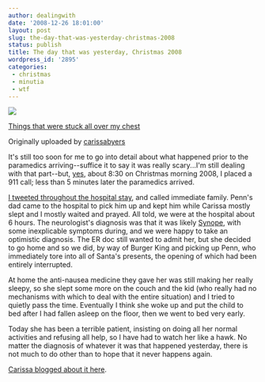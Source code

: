 ```yaml
---
author: dealingwith
date: '2008-12-26 18:01:00'
layout: post
slug: the-day-that-was-yesterday-christmas-2008
status: publish
title: The day that was yesterday, Christmas 2008
wordpress_id: '2895'
categories:
 - christmas
 - minutia
 - wtf
---
```


[![][1]][2]

[Things that were stuck all over my chest][3]

Originally uploaded by [carissabyers][4]

It's still too soon for me to go into detail about what happened prior to the
paramedics arriving--suffice it to say it was really scary...I'm still dealing
with that part--but, [yes][5], about 8:30 on Christmas morning 2008, I placed
a 911 call; less than 5 minutes later the paramedics arrived.


[I tweeted throughout the hospital stay][6], and called immediate family.
Penn's dad came to the hospital to pick him up and kept him while Carissa
mostly slept and I mostly waited and prayed. All told, we were at the hospital
about 6 hours. The neurologist's diagnosis was that it was likely [Synope][7],
with some inexplicable symptoms during, and we were happy to take an
optimistic diagnosis. The ER doc still wanted to admit her, but she decided to
go home and so we did, by way of Burger King and picking up Penn, who
immediately tore into all of Santa's presents, the opening of which had been
entirely interrupted.


At home the anti-nausea medicine they gave her was still making her really
sleepy, so she slept some more on the couch and the kid (who really had no
mechanisms with which to deal with the entire situation) and I tried to
quietly pass the time. Eventually I think she woke up and put the child to bed
after I had fallen asleep on the floor, then we went to bed very early.


Today she has been a terrible patient, insisting on doing all her normal
activities and refusing all help, so I have had to watch her like a hawk. No
matter the diagnosis of whatever it was that happened yesterday, there is not
much to do other than to hope that it never happens again.

[Carissa blogged about it here][8].

   [1]: http://farm4.static.flickr.com/3224/3139747114_c1e3dfdff8_m.jpg

   [2]: http://www.flickr.com/photos/carissabyers/3139747114/ (photo sharing)

   [3]: http://www.flickr.com/photos/carissabyers/3139747114/

   [4]: http://www.flickr.com/people/carissabyers/

   [5]: http://twitter.com/dealingwith/status/1078058693

   [6]: http://www.flickr.com/photos/dealingwith/3139816988/ (what I tweetedthroughout the day)

   [7]: http://en.wikipedia.org/wiki/Syncope_(medicine)

   [8]: http://carissabyers.blogspot.com/2008/12/that-time-i-ruined-christmas.html

